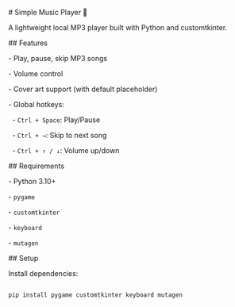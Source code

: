 \# Simple Music Player 🎵



A lightweight local MP3 player built with Python and customtkinter.



\## Features



\- Play, pause, skip MP3 songs

\- Volume control

\- Cover art support (with default placeholder)

\- Global hotkeys:

&nbsp; - `Ctrl + Space`: Play/Pause

&nbsp; - `Ctrl + →`: Skip to next song

&nbsp; - `Ctrl + ↑ / ↓`: Volume up/down



\## Requirements



\- Python 3.10+

\- `pygame`

\- `customtkinter`

\- `keyboard`

\- `mutagen`



\## Setup



Install dependencies:



```bash

pip install pygame customtkinter keyboard mutagen



